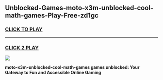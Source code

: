 
## Unblocked-Games-moto-x3m-unblocked-cool-math-games-Play-Free-zd1gc
<h3>
<a href="https://premium76.site?title=moto-x3m-unblocked-cool-math-games&ref=09A">CLICK TO PLAY</a></h3>
<hr>

<h3>
<a href="https://premium76.site?title=moto-x3m-unblocked-cool-math-games&ref=09A">CLICK 2 PLAY</a>
  
</h3>

<a href="https://premium76.site?title=moto-x3m-unblocked-cool-math-games&ref=09A"><img src="https://clearcache.store/games.png"></a>


**moto-x3m-unblocked-cool-math-games games unblocked: Your Gateway to Fun and Accessible Online Gaming**
